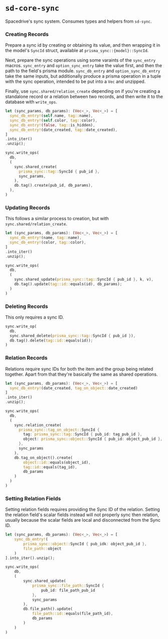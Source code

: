 # `sd-core-sync`

Spacedrive's sync system. Consumes types and helpers from `sd-sync`.

### Creating Records

Prepare a sync id by creating or obtaining its value,
and then wrapping it in the model's `SyncId` struct,
available at `prisma_sync::{model}::SyncId`.

Next, prepare the sync operations using some varaints of the `sync_entry` macros.
`sync_entry` and `option_sync_entry` take the value first, and then the path to the field's prisma module.
`sync_db_entry` and `option_sync_db_entry` take the same inputs, but additionally produce a prisma operation in a tuple with the sync operation, intended to be put into a `Vec` and unzipped.

Finally, use `sync.shared/relation_create` depending on if you're creating a standalone record or a relation between two records, and then write it to the database with `write_ops`.

```rs
let (sync_params, db_params): (Vec<_>, Vec<_>) = [
  sync_db_entry!(self.name, tag::name),
  sync_db_entry!(self.color, tag::color),
  sync_db_entry!(false, tag::is_hidden),
  sync_db_entry!(date_created, tag::date_created),
]
.into_iter()
.unzip();

sync.write_ops(
  db,
  (
    sync.shared_create(
      prisma_sync::tag::SyncId { pub_id },
      sync_params,
    ),
    db.tag().create(pub_id, db_params),
  ),
)
```

### Updating Records

This follows a similar process to creation, but with `sync.shared/relation_create`.

```rs
let (sync_params, db_params): (Vec<_>, Vec<_>) = [
  sync_db_entry!(name, tag::name),
  sync_db_entry!(color, tag::color),
]
.into_iter()
.unzip();

sync.write_ops(
  db,
  (
    sync.shared_update(prisma_sync::tag::SyncId { pub_id }, k, v),
    db.tag().update(tag::id::equals(id), db_params);
  )
)
```

### Deleting Records

This only requires a sync ID.

```rs
sync.write_op(
  db,
  sync.shared_delete(prisma_sync::tag::SyncId { pub_id }),
  db.tag().delete(tag::id::equals(id));
)
```

### Relation Records

Relations require sync IDs for both the item and the group being related together.
Apart from that they're basically the same as shared operations.

```rs
let (sync_params, db_params): (Vec<_>, Vec<_>) = [
  sync_db_entry!(date_created, tag_on_object::date_created)
]
.into_iter()
.unzip();

sync.write_ops(
  db,
  (
    sync.relation_create(
      prisma_sync::tag_on_object::SyncId {
        tag: prisma_sync::tag::SyncId { pub_id: tag_pub_id },
        object: prisma_sync::object::SyncId { pub_id: object_pub_id },
      },
      sync_params
    ),
    db.tag_on_object().create(
        object::id::equals(object_id),
        tag::id::equals(tag_id),
        db_params
    )
  )
)
```

### Setting Relation Fields

Setting relation fields requires providing the Sync ID of the relation.
Setting the relation field's scalar fields instead will not properly sync then relation,
usually because the scalar fields are local and disconnected from the Sync ID.

```rs
let (sync_params, db_params): (Vec<_>, Vec<_>) = [
	sync_db_entry!(
		prisma_sync::object::SyncId { pub_idk: object_pub_id },
		file_path::object
	)
].into_iter().unzip();

sync.write_ops(
	db,
	(
		sync.shared_update(
			prisma_sync::file_path::SyncId {
				pub_id: file_path_pub_id
			},
			sync_params
		),
		db.file_path().update(
			file_path::id::equals(file_path_id),
			db_params
		)
	)
)
```
